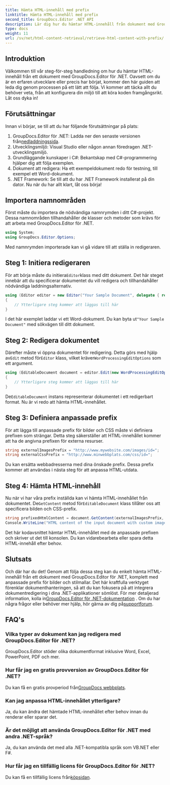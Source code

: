```yaml
---
title: Hämta HTML-innehåll med prefix
linktitle: Hämta HTML-innehåll med prefix
second_title: GroupDocs.Editor .NET API
description: Lär dig hur du hämtar HTML-innehåll från dokument med GroupDocs.Editor för .NET med anpassade prefix för bilder och stilmallar. Steg-för-steg-guide ingår.
type: docs
weight: 11
url: /sv/net/html-content-retrieval/retrieve-html-content-with-prefix/
---
```

## Introduktion
Välkommen till vår steg-för-steg handledning om hur du hämtar HTML-innehåll från ett dokument med GroupDocs.Editor för .NET. Oavsett om du är en erfaren utvecklare eller precis har börjat, kommer den här guiden att leda dig genom processen på ett lätt att följa. Vi kommer att täcka allt du behöver veta, från att konfigurera din miljö till att köra koden framgångsrikt. Låt oss dyka in!
## Förutsättningar
Innan vi börjar, se till att du har följande förutsättningar på plats:
1.  GroupDocs.Editor för .NET: Ladda ner den senaste versionen från[nedladdningssida](https://releases.groupdocs.com/editor/net/).
2. Utvecklingsmiljö: Visual Studio eller någon annan föredragen .NET-utvecklingsmiljö.
3. Grundläggande kunskaper i C#: Bekantskap med C#-programmering hjälper dig att följa exemplen.
4. Dokument att redigera: Ha ett exempeldokument redo för testning, till exempel ett Word-dokument.
5. .NET Framework: Se till att du har .NET Framework installerat på din dator.
Nu när du har allt klart, låt oss börja!
## Importera namnområden
Först måste du importera de nödvändiga namnrymden i ditt C#-projekt. Dessa namnområden tillhandahåller de klasser och metoder som krävs för att arbeta med GroupDocs.Editor för .NET.
```csharp
using System;
using GroupDocs.Editor.Options;
```
Med namnrymden importerade kan vi gå vidare till att ställa in redigeraren.
## Steg 1: Initiera redigeraren
 För att börja måste du initiera`Editor`klass med ditt dokument. Det här steget innebär att du specificerar dokumentet du vill redigera och tillhandahåller nödvändiga laddningsalternativ.
```csharp
using (Editor editor = new Editor("Your Sample Document", delegate { return new WordProcessingLoadOptions(); }))
{
    // Ytterligare steg kommer att läggas till här
}
```
 I det här exemplet laddar vi ett Word-dokument. Du kan byta ut`"Your Sample Document"` med sökvägen till ditt dokument.
## Steg 2: Redigera dokumentet
 Därefter måste vi öppna dokumentet för redigering. Detta görs med hjälp av`Edit` metod för`Editor` klass, vilket kräver`WordProcessingEditOptions` som ett argument.
```csharp
using (EditableDocument document = editor.Edit(new WordProcessingEditOptions()))
{
    // Ytterligare steg kommer att läggas till här
}
```
 De`EditableDocument` instans representerar dokumentet i ett redigerbart format. Nu är vi redo att hämta HTML-innehållet.
## Steg 3: Definiera anpassade prefix
För att lägga till anpassade prefix för bilder och CSS måste vi definiera prefixen som strängar. Detta steg säkerställer att HTML-innehållet kommer att ha de angivna prefixen för externa resurser.
```csharp
string externalImagesPrefix = "http://www.mywebsite.com/images/id=";
string externalCssPrefix = "http://www.minwebbplats.com/css/id=";
```
Du kan ersätta webbadresserna med dina önskade prefix. Dessa prefix kommer att användas i nästa steg för att anpassa HTML-utdata.
## Steg 4: Hämta HTML-innehåll
Nu när vi har våra prefix inställda kan vi hämta HTML-innehållet från dokumentet. De`GetContent` metod för`EditableDocument` klass tillåter oss att specificera bilden och CSS-prefix.
```csharp
string prefixedHtmlContent = document.GetContent(externalImagesPrefix, externalCssPrefix);
Console.WriteLine("HTML content of the input document with custom image and stylesheet prefixes: {0}", prefixedHtmlContent);
```
Det här kodavsnittet hämtar HTML-innehållet med de anpassade prefixen och skriver ut det till konsolen. Du kan vidarebearbeta eller spara detta HTML-innehåll efter behov.
## Slutsats
Och där har du det! Genom att följa dessa steg kan du enkelt hämta HTML-innehåll från ett dokument med GroupDocs.Editor för .NET, komplett med anpassade prefix för bilder och stilmallar. Det här kraftfulla verktyget förenklar dokumenthanteringen, så att du kan fokusera på att integrera dokumentredigering i dina .NET-applikationer sömlöst.
 För mer detaljerad information, kolla in[GroupDocs.Editor för .NET-dokumentation](https://reference.groupdocs.com/editor/net/) . Om du har några frågor eller behöver mer hjälp, hör gärna av dig på[supportforum](https://forum.groupdocs.com/c/editor/20).
## FAQ's
### Vilka typer av dokument kan jag redigera med GroupDocs.Editor för .NET?
GroupDocs.Editor stöder olika dokumentformat inklusive Word, Excel, PowerPoint, PDF och mer.
### Hur får jag en gratis provversion av GroupDocs.Editor för .NET?
 Du kan få en gratis provperiod från[GroupDocs webbplats](https://releases.groupdocs.com/).
### Kan jag anpassa HTML-innehållet ytterligare?
Ja, du kan ändra det hämtade HTML-innehållet efter behov innan du renderar eller sparar det.
### Är det möjligt att använda GroupDocs.Editor för .NET med andra .NET-språk?
Ja, du kan använda det med alla .NET-kompatibla språk som VB.NET eller F#.
### Hur får jag en tillfällig licens för GroupDocs.Editor för .NET?
 Du kan få en tillfällig licens från[köpsidan](https://purchase.groupdocs.com/temporary-license/).